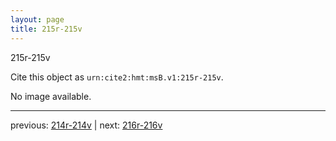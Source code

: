 ```yaml
---
layout: page
title: 215r-215v
---
```


215r-215v

Cite this object as `urn:cite2:hmt:msB.v1:215r-215v`.

No image available. 



---

previous: [214r-214v](../214r-214v/) | next: [216r-216v](../216r-216v/)